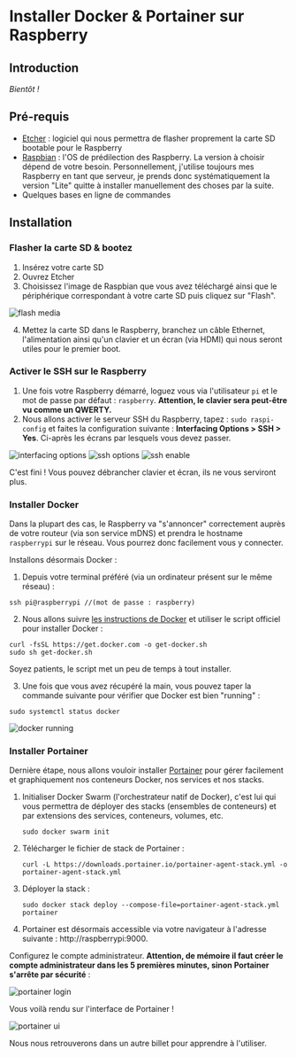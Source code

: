 
# Installer Docker & Portainer sur Raspberry

## Introduction
*Bientôt !*
## Pré-requis
- [Etcher](https://www.balena.io/etcher/) : logiciel qui nous permettra de flasher proprement la carte SD bootable pour le Raspberry
- [Raspbian](https://www.raspberrypi.org/downloads/raspbian/) : l'OS de prédilection des Raspberry. La version à choisir dépend de votre besoin. Personnellement, j'utilise toujours mes Raspberry en tant que serveur, je prends donc systématiquement la version "Lite" quitte à installer manuellement des choses par la suite.
- Quelques bases en ligne de commandes
## Installation

### Flasher la carte SD & bootez
1. Insérez votre carte SD
2. Ouvrez Etcher
3. Choisissez l'image de Raspbian que vous avez téléchargé ainsi que le périphérique correspondant à votre carte SD puis cliquez sur "Flash".

![flash media](images/flash_media.png)

4. Mettez la carte SD dans le Raspberry, branchez un câble Ethernet, l'alimentation ainsi qu'un clavier et un écran (via HDMI) qui nous seront utiles pour le premier boot.

### Activer le SSH sur le Raspberry
1. Une fois votre Raspberry démarré, loguez vous via l'utilisateur `pi` et le mot de passe par défaut : `raspberry`. **Attention, le clavier sera peut-être vu comme un QWERTY.**
2. Nous allons activer le serveur SSH du Raspberry, tapez : `sudo raspi-config` et faites la configuration suivante : **Interfacing Options > SSH > Yes**. Ci-après les écrans par lesquels vous devez passer.

![interfacing options](images/interfacing_options.png)
![ssh options](images/ssh_options.png)
![ssh enable](images/enable_ssh.png)

C'est fini ! Vous pouvez débrancher clavier et écran, ils ne vous serviront plus.
### Installer Docker
Dans la plupart des cas, le Raspberry va "s'annoncer" correctement auprès de votre routeur (via son service mDNS) et prendra le hostname `raspberrypi` sur le réseau. Vous pourrez donc facilement vous y connecter.

Installons désormais Docker :
1. Depuis votre terminal préféré (via un ordinateur présent sur le même réseau) :
```
ssh pi@raspberrypi //(mot de passe : raspberry)
```
2. Nous allons suivre [les instructions de Docker](https://docs.docker.com/install/linux/docker-ce/debian/#install-using-the-convenience-script) et utiliser le script officiel pour installer Docker :
```
curl -fsSL https://get.docker.com -o get-docker.sh
sudo sh get-docker.sh
```
Soyez patients, le script met un peu de temps à tout installer.

3. Une fois que vous avez récupéré la main, vous pouvez taper la commande suivante pour vérifier que Docker est bien "running" :
```
sudo systemctl status docker
```

![docker running](images/docker_running.png)

### Installer Portainer

Dernière étape, nous allons vouloir installer [Portainer](http://portainer.io) pour gérer facilement et graphiquement nos conteneurs Docker, nos services et nos stacks.
1. Initialiser Docker Swarm (l'orchestrateur natif de Docker), c'est lui qui vous permettra de déployer des stacks (ensembles de conteneurs) et par extensions des services, conteneurs, volumes, etc.
    ```
    sudo docker swarm init
    ```
2. Télécharger le fichier de stack de Portainer :
    ```
    curl -L https://downloads.portainer.io/portainer-agent-stack.yml -o portainer-agent-stack.yml
    ```
3. Déployer la stack :
    ```
    sudo docker stack deploy --compose-file=portainer-agent-stack.yml portainer
    ```
4. Portainer est désormais accessible via votre navigateur à l'adresse suivante : http://raspberrypi:9000.

Configurez le compte administrateur. **Attention, de mémoire il faut créer le compte administrateur dans les 5 premières minutes, sinon Portainer s'arrête par sécurité** :

![portainer login](images/portainer_login.png)

Vous voilà rendu sur l'interface de Portainer !

![portainer ui](images/portainer_ui.png)

Nous nous retrouverons dans un autre billet pour apprendre à l'utiliser.
<!--stackedit_data:
eyJoaXN0b3J5IjpbLTIwMDY1MTkwODEsLTI0NjQ1NTc2MSwzMz
kyNTk0ODAsLTIxNTc4NTkxNSwxNzYyMTY5MDA1XX0=
-->